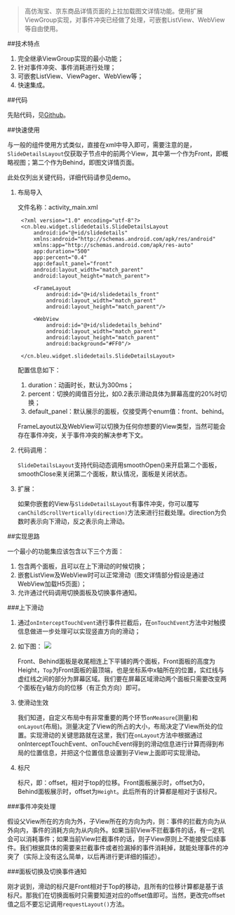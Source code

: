 >高仿淘宝、京东商品详情页面的上拉加载图文详情功能。使用扩展ViewGroup实现，对事件冲突已经做了处理，可嵌套ListView、WebView等自由使用。

##技术特点

1. 完全继承ViewGroup实现的最小功能；
2. 针对事件冲突、事件消耗进行处理；
3. 可嵌套ListView、ViewPager、WebView等；
4. 快速集成。

##代码

先贴代码，见[Github](https://github.com/cnbleu/SlideDetailsLayout)。

##快速使用

与一般的组件使用方式类似，直接在xml中导入即可，需要注意的是，`SlideDetailsLayout`仅获取子节点中的前两个View，其中第一个作为Front，即概略视图；第二个作为Behind，即图文详情页面。

此处仅列出关键代码，详细代码请参见demo。

1. 布局导入

	文件名称：activity_main.xml

		<?xml version="1.0" encoding="utf-8"?>
		<cn.bleu.widget.slidedetails.SlideDetailsLayout
		    android:id="@+id/slidedetails"
		    xmlns:android="http://schemas.android.com/apk/res/android"
		    xmlns:app="http://schemas.android.com/apk/res-auto"
		    app:duration="500"
		    app:percent="0.4"
		    app:default_panel="front"
		    android:layout_width="match_parent"
		    android:layout_height="match_parent">
		
		    <FrameLayout
		        android:id="@+id/slidedetails_front"
		        android:layout_width="match_parent"
		        android:layout_height="match_parent"/>
		
		    <WebView
		        android:id="@+id/slidedetails_behind"
		        android:layout_width="match_parent"
		        android:layout_height="match_parent"
		        android:background="#FF0"/>
		
		</cn.bleu.widget.slidedetails.SlideDetailsLayout>

	配置信息如下：

	1. duration：动画时长，默认为300ms；
	2. percent：切换的阈值百分比，如0.2表示滑动具体为屏幕高度的20%时切换；
	3. default_panel：默认展示的面板，仅接受两个enum值：front、behind。

	FrameLayout以及WebView可以切换为任何你想要的View类型，当然可能会存在事件冲突，关于事件冲突的解决参考下文。

2. 代码调用：

	`SlideDetailsLayout`支持代码动态调用smoothOpen()来开启第二个面板，smoothClose来关闭第二个面板，默认情况，面板是关闭状态。

3. 扩展：

	如果你嵌套的View与`SlideDetailsLayout`有事件冲突，你可以覆写`canChildScrollVertically(direction)`方法来进行拦截处理。direction为负数时表示向下滑动，反之表示向上滑动。

##实现思路

一个最小的功能集应该包含以下三个方面：

1. 包含两个面板，且可以在上下滑动的时候切换；
2. 嵌套ListView及WebView时可以正常滑动（图文详情部分假设是通过WebView加载H5页面）；
3. 允许通过代码调用切换面板及切换事件通知。

###上下滑动

1. 通过`onInterceptTouchEvent`进行事件拦截后，在`onTouchEvent`方法中对触摸信息做进一步处理可以实现竖直方向的滑动；

2. 如下图：
	![](http://7xifbq.com1.z0.glb.clouddn.com/Fjq_vDJgvi-7nFtRT8mDZRCCREOB)
	
	Front、Behind面板是收尾相连上下平铺的两个面板，Front面板的高度为Height，`Top`为Front面板的最顶端，也是坐标系中x轴所在的位置，实红线与虚红线之间的部分为屏幕区域。我们要在屏幕区域滑动两个面板只需要改变两个面板在y轴方向的位移（有正负方向）即可。
	
3. 使滑动生效
	
	我们知道，自定义布局中有非常重要的两个环节`onMeasure`(测量)和`onLayout`(布局)。测量决定了View的所占的大小，布局决定了View所处的位置。实现滑动的关键思路就在这里，我们在`onLayout`方法中根据通过onInterceptTouchEvent、onTouchEvent得到的滑动信息进行计算而得到布局的位置信息，并把这个位置信息设置到子View上面即可实现滑动。

4. 标尺

	标尺，即：offset，相对于top的位移。Front面板展示时，offset为0，Behind面板展示时，offset为`Height`。此后所有的计算都是相对于该标尺。

###事件冲突处理

假设父View所在的方向为外，子View所在的方向为内，则：事件的拦截方向为从外向内，事件的消耗方向为从内向外。如果当前View不拦截事件的话，有一定机会可以消耗事件；如果当前View拦截事件的话，则子View原则上不能接受后续事件。我们根据具体的需要来拦截事件或者捡漏掉的事件消耗掉，就能处理事件的冲突了（实际上没有这么简单，以后再进行更详细的描述）。

###面板切换及切换事件通知

刚才说到，滑动的标尺是Front相对于Top的移动，且所有的位移计算都是基于该标尺。那我们在切换面板时只需要知道对应的offset值即可。当然，更改完offset值之后不要忘记调用`requestLayout()`方法。




